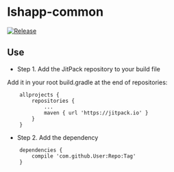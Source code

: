 # lshapp-common

[![Release](https://jitpack.io/v/com.github.SenhLinsh/lshapp-common.svg)](https://jitpack.io/#com.github.SenhLinsh/lshapp-common)


## Use
* Step 1. Add the JitPack repository to your build file

Add it in your root build.gradle at the end of repositories:

```
	allprojects {
		repositories {
			...
			maven { url 'https://jitpack.io' }
		}
	}
```

* Step 2. Add the dependency

```
	dependencies {
		compile 'com.github.User:Repo:Tag'
	}
```
